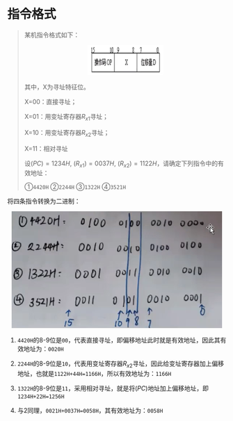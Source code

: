 # 指令格式

> 某机指令格式如下：
>
> <center>
>     <img src=".assets/image-20200601095712797.png" alt="image-20200601095712797" style="zoom:67%;" />
> </center>
>
> 其中，X为寻址特征位。
>
> X=00：直接寻址；	
>
> X=01：用变址寄存器$R_{x1}$寻址；	
>
> X=10：用变址寄存器$R_{x2}$寻址；	
>
> X=11：相对寻址
>
> 设$(PC)=1234H,\ (R_{x1})=0037H,\ (R_{x2})=1122H$，请确定下列指令中的有效地址：
>
> ①`4420H`	②`2244H`	③`1322H`	④`3521H`

将四条指令转换为二进制：

<center>
    <img src=".assets/image-20200601100101207.png" alt="image-20200601100101207" style="zoom:100%;" />
</center>

1. `4420H`的8-9位是`00`，代表直接寻址，即偏移地址此时就是有效地址，因此其有效地址为：`0020H`

2. `2244H`的8-9位是`10`，代表用变址寄存器$R_{x2}$寻址，因此给变址寄存器加上偏移地址，也就是`1122H+44H=1166H`，所以有效地址为：`1166H`
3. `1322H`的8-9位是`11`，采用相对寻址，就是将$(PC)$地址加上偏移地址，即`1234H+22H=1256H`
4. 与2同理，`0021H+0037H=0058H`，其有效地址为：`0058H`

